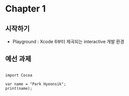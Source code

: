 # Chapter 1
## 시작하기
- Playground : Xcode 6부터 제곡되는 interactive 개발 환경

## 예선 과제
<pre>
<code>
import Cocoa

var name = "Park Hyeonsik";
print(name);
</code>
</pre>
